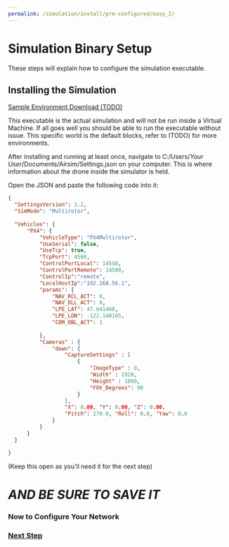 ```yaml
---
permalink: /simulation/install/pre-configured/easy_2/
---
```


# Simulation Binary Setup

These steps will explain how to configure the simulation executable.

## Installing the Simulation

[Sample Environment Download (TODO)](localhost:3000) 

This executable is the actual simulation and will not be run inside a Virtual Machine. If all goes well you should be able to run the executable without issue. This specific world is the default blocks, refer to (TODO) for more environments. 

After installing and running at least once, navigate to C:/Users/*Your User*/Documents/Airsim/Settings.json on your computer. This is where information about the drone inside the simulator is held. 

Open the JSON and paste the following code into it:
```json
{
  "SettingsVersion": 1.2,
  "SimMode": "Multirotor",
  
  "Vehicles": {
      "PX4": {
          "VehicleType": "PX4Multirotor",
          "UseSerial": false,
          "UseTcp": true,
          "TcpPort": 4560,
          "ControlPortLocal": 14540,
          "ControlPortRemote": 14580,
          "ControlIp":"remote",
          "LocalHostIp":"192.168.56.1",
          "params": {
              "NAV_RCL_ACT": 0,
              "NAV_DLL_ACT": 0,
              "LPE_LAT": 47.641468,
              "LPE_LON": -122.140165,
              "COM_OBL_ACT": 1
              
          },
          "Cameras" : {
              "down": {
                  "CaptureSettings" : [
                      {
                          "ImageType" : 0,
                          "Width" : 1920,
                          "Height" : 1080,
                          "FOV_Degrees": 90
                      }
                  ],
                  "X": 0.00, "Y": 0.00, "Z": 0.00,
                  "Pitch": 270.0, "Roll": 0.0, "Yaw": 0.0
              }
          }
      }
  }

}
```

(Keep this open as you'll need it for the next step)

# *AND BE SURE TO SAVE IT*

### Now to Configure Your Network
### [Next Step](/docs/simulation/install/pre-configured/easy_3/)
